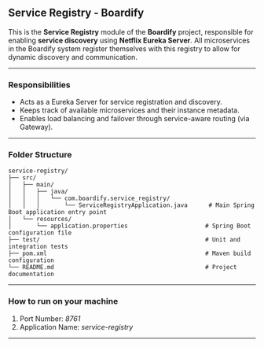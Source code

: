## Service Registry - Boardify

This is the **Service Registry** module of the **Boardify** project, responsible for enabling **service discovery** using **Netflix Eureka Server**. All microservices in the Boardify system register themselves with this registry to allow for dynamic discovery and communication.

---

### Responsibilities

- Acts as a Eureka Server for service registration and discovery.
- Keeps track of available microservices and their instance metadata.
- Enables load balancing and failover through service-aware routing (via Gateway).

---

### Folder Structure
```text
service-registry/
├── src/
│   ├── main/
│   │   ├── java/
│   │   │   └── com.boardify.service_registry/
│   │   │       └── ServiceRegistryApplication.java      # Main Spring Boot application entry point
│   └── resources/
│       └── application.properties                      # Spring Boot configuration file
├── test/                                               # Unit and integration tests
├── pom.xml                                             # Maven build configuration
└── README.md                                           # Project documentation
```

---

### How to run on your machine

1. Port Number: _8761_
2. Application Name: _service-registry_

---
